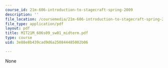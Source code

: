 ```yaml
---
course_id: 21m-606-introduction-to-stagecraft-spring-2009
description: ''
file_location: /coursemedia/21m-606-introduction-to-stagecraft-spring-2009/3e88e8b439cad9d6a250844485002b06_MIT21M_606s09_sw01_midterm.pdf
file_type: application/pdf
layout: pdf
title: MIT21M_606s09_sw01_midterm.pdf
type: course
uid: 3e88e8b439cad9d6a250844485002b06

---
```

None